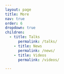 ```yaml
---
layout: page
title: More
nav: true
order: 6
dropdown: true
children: 
  - title: Talks
      permalink: /talks/
    - title: News
      permalink: /news/
    - title: Videos
      permalink: /videos/

---
```

